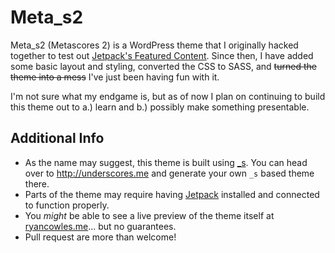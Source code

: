 Meta_s2
===

Meta_s2 (Metascores 2) is a WordPress theme that I originally hacked together to test out [Jetpack's Featured Content](http://jetpack.me/support/featured-content/). Since then, I have added some basic layout and styling, converted the CSS to SASS, and <s>turned the theme into a mess</s> I've just been having fun with it. 

I'm not sure what my endgame is, but as of now I plan on continuing to build this theme out to a.) learn and b.) possibly make something presentable.

Additional Info
---------------

* As the name may suggest, this theme is built using [_s](https://github.com/Automattic/_s). You can head over to http://underscores.me and generate your own `_s` based theme there. 
* Parts of the theme may require having [Jetpack](http://jetpack.me/) installed and connected to function properly.
* You _might_ be able to see a live preview of the theme itself at [ryancowles.me](http://ryancowles.me/)... but no guarantees.
* Pull request are more than welcome!